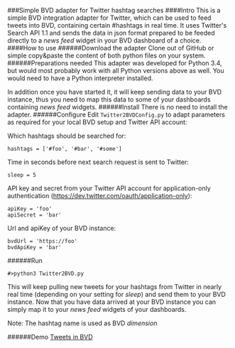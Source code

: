 ###Simple BVD adapter for Twitter hashtag searches
####Intro
This is a simple BVD integration adapter for Twitter, which can be used to feed tweets into BVD, containing certain #hashtags in real time.
It uses Twitter's Search API 1.1 and sends the data in json format prepared to be feeded directly to a *news feed* widget in your BVD dashboard of a choice.
####How to use
######Download the adapter
Clone out of GitHub or simple copy&paste the content of both python files on your system.
######Preparations needed
This adapter was developed for Python 3.4, but would most probably work with all Python versions above as well.
You would need to have a Python interpreter installed.

In addition once you have started it, it will keep sending data to your BVD instance, thus you need to map this data to some of your dashboards containing *news feed* widgets.
######Install
There is no need to install the adapter.
######Configure
Edit `Twitter2BVDConfig.py` to adapt parameters as required for your local BVD setup and Twitter API account:

Which hashtags should be searched for:
```
hashtags = ['#foo', '#bar', '#some']
```
Time in seconds before next search request is sent to Twitter:
```
sleep = 5
```
API key and secret from your Twitter API account for application-only authentication (https://dev.twitter.com/oauth/application-only):
```
apiKey = 'foo'
apiSecret = 'bar'
```
Url and apiKey of your BVD instance:
```
bvdUrl = 'https://foo'
bvdApiKey = 'bar'
```

######Run
```
#>python3 Twitter2BVD.py
```
This will keep pulling new tweets for your hashtags from Twitter in nearly real time (depending on your setting for *sleep*) and send them to your BVD instance.
Now that you have data arrived at your BVD instance you can simply map it to your *news feed* widgets of your dashboards.

Note: The hashtag name is used as BVD *dimension*

######Demo
[Tweets in BVD](tweets4BVD.png "Tweets in BVD")
